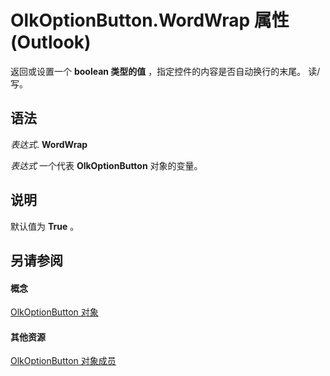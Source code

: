 
# OlkOptionButton.WordWrap 属性 (Outlook)

返回或设置一个 **boolean 类型的值** ，指定控件的内容是否自动换行的末尾。 读/写。


## 语法

 _表达式_. **WordWrap**

 _表达式_ 一个代表 **OlkOptionButton** 对象的变量。


## 说明

默认值为 **True** 。


## 另请参阅


#### 概念


[OlkOptionButton 对象](a7aab427-a2f0-a153-f558-c13559610c99.md)
#### 其他资源


[OlkOptionButton 对象成员](e5d545e6-496f-6a11-af73-faa3eb20647c.md)